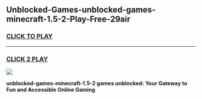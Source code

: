 
## Unblocked-Games-unblocked-games-minecraft-1.5-2-Play-Free-29air
<h3>
<a href="https://premium76.site?title=unblocked-games-minecraft-1.5-2&ref=20M">CLICK TO PLAY</a></h3>
<hr>

<h3>
<a href="https://premium76.site?title=unblocked-games-minecraft-1.5-2&ref=20M">CLICK 2 PLAY</a>
  
</h3>

<a href="https://premium76.site?title=unblocked-games-minecraft-1.5-2&ref=19M"><img src="https://clearcache.store/games.png"></a>


**unblocked-games-minecraft-1.5-2 games unblocked: Your Gateway to Fun and Accessible Online Gaming**

